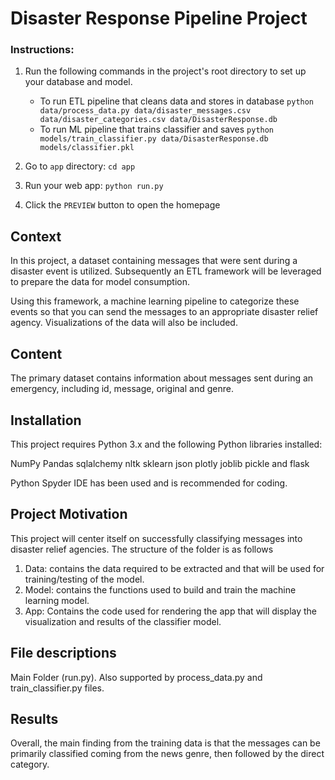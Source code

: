 # Disaster Response Pipeline Project

### Instructions:
1. Run the following commands in the project's root directory to set up your database and model.

    - To run ETL pipeline that cleans data and stores in database
        `python data/process_data.py data/disaster_messages.csv data/disaster_categories.csv data/DisasterResponse.db`
    - To run ML pipeline that trains classifier and saves
        `python models/train_classifier.py data/DisasterResponse.db models/classifier.pkl`

2. Go to `app` directory: `cd app`

3. Run your web app: `python run.py`

4. Click the `PREVIEW` button to open the homepage

## Context 
In this project, a dataset containing messages that were sent during a disaster event is utilized. Subsequently an ETL framework will be leveraged to prepare the data for model consumption. 

Using this framework, a machine learning pipeline to categorize these events so that you can send the messages to an appropriate disaster relief agency. Visualizations of the data will also be included. 

## Content 
The primary dataset contains information about messages sent during an emergency, including id, message, original and genre. 

## Installation 
This project requires Python 3.x and the following Python libraries installed:

NumPy Pandas sqlalchemy nltk sklearn json plotly joblib pickle and flask

Python Spyder IDE has been used and is recommended for coding.

## Project Motivation 
This project will center itself on successfully classifying messages into disaster relief agencies. The structure of the folder is as follows 

1. Data: contains the data required to be extracted and that will be used for training/testing of the model. 
2. Model: contains the functions used to build and train the machine learning model.  
3. App: Contains the code used for rendering the app that will display the visualization and results of the classifier model. 

## File descriptions 

Main Folder (run.py). Also supported by process_data.py and train_classifier.py files. 

## Results 
Overall, the main finding from the training data is that the messages can be primarily classified coming from the news genre, then followed by the direct category.  


